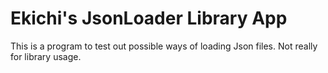 # Ekichi's JsonLoader Library App
This is a program to test out possible ways of loading Json files. Not really for library usage.